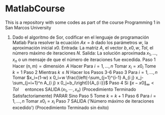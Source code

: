 # MatlabCourse
This is a repository with some codes as part of the course Programming 1 in San Marcos University


1. Dado el algoritmo de Sor, codificar en el lenguaje de programación Matlab Para resolver la ecuación $A x=b$ dado los parámetros $w$, la aproximación inicial $x 0$.
Entrada: La matriz $A$, el vector $b, x 0, w, T o l$, el número máximo de iteraciones $N$.
Salida: La solución aproximada $x_1, \ldots, x_n$ o un mensaje de que el número de iteraciones fue excedida.
Paso 1 Hacer $(\mathrm{n}, \mathrm{m})=\operatorname{dimensión~} A$
Hacer Para $i=1, \ldots, n$
Tomar $x_i=x 0_i$
Tome $k=1$
Paso 2 Mientras $k \leq N$ Hacer los Pasos 3-6
Paso 3 Para $i=1, \ldots, n$
Tomar $x_i=(1-w) x 0_i+w \frac{\left(-\sum_{j=1}^{i-1} A_{i j} x_j-\sum_{j=i+1}^n A_{i j} x 0_j+b_i\right)}{A_{i i}}$
Paso 4 Si $\|x-x 0\|_{\infty}<T o l \quad$ entonces
$\operatorname{SALIDA}\left(x_1, \cdots, x_n\right)$
(Procedimiento Terminado Satisfactoriamente)
PARAR
Sino
Paso 5 Tome $k=k+1$
Paso 6 Para $i=1, \ldots, n$
Tomar $x 0_i=x_i$
Paso 7 SALIDA ('Número máximo de iteraciones excedido')
(Procedimiento Terminado sin éxito)
